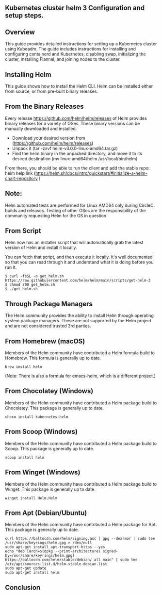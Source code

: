 ## Kubernetes cluster  helm 3 Configuration and setup steps.

## Overview
This guide provides detailed instructions for setting up a Kubernetes cluster using Kubeadm. The guide includes instructions for installing and configuring containerd and Kubernetes, disabling swap, initializing the cluster, installing Flannel, and joining nodes to the cluster.

## Installing Helm
This guide shows how to install the Helm CLI. Helm can be installed either from source, or from pre-built binary releases.

## From the Binary Releases
Every release  https://github.com/helm/helm/releases  of Helm provides binary releases for a variety of OSes. These binary versions can be manually downloaded and installed.

- Download your desired version from (https://github.com/helm/helm/releases)
- Unpack it (tar -zxvf helm-v3.0.0-linux-amd64.tar.gz)
- Find the helm binary in the unpacked directory, and move it to its desired destination (mv linux-amd64/helm /usr/local/bin/helm)
  
From there, you should be able to run the client and add the stable repo:  helm help link  (https://helm.sh/docs/intro/quickstart/#initialize-a-helm-chart-repository )

## Note:

Helm automated tests are performed for Linux AMD64 only during CircleCi builds and releases. Testing of other OSes are the responsibility of the community requesting Helm for the OS in question.

## From Script
Helm now has an installer script that will automatically grab the latest version of Helm and install it locally.

You can fetch that script, and then execute it locally. It's well documented so that you can read through it and understand what it is doing before you run it.

```
$ curl -fsSL -o get_helm.sh https://raw.githubusercontent.com/helm/helm/main/scripts/get-helm-3
$ chmod 700 get_helm.sh
$ ./get_helm.sh
```

## Through Package Managers
The Helm community provides the ability to install Helm through operating system package managers. These are not supported by the Helm project and are not considered trusted 3rd parties.

## From Homebrew (macOS)
Members of the Helm community have contributed a Helm formula build to Homebrew. This formula is generally up to date.
```
brew install helm
```
(Note: There is also a formula for emacs-helm, which is a different project.)

## From Chocolatey (Windows)
Members of the Helm community have contributed a Helm package build to Chocolatey. This package is generally up to date.
```
choco install kubernetes-helm
```
## From Scoop (Windows)
Members of the Helm community have contributed a Helm package build to Scoop. This package is generally up to date.
```
scoop install helm
```
## From Winget (Windows)
Members of the Helm community have contributed a Helm package build to Winget. This package is generally up to date.

```
winget install Helm.Helm
```
## From Apt (Debian/Ubuntu)

Members of the Helm community have contributed a Helm package for Apt. This package is generally up to date.

```
curl https://baltocdn.com/helm/signing.asc | gpg --dearmor | sudo tee /usr/share/keyrings/helm.gpg > /dev/null
sudo apt-get install apt-transport-https --yes
echo "deb [arch=$(dpkg --print-architecture) signed-by=/usr/share/keyrings/helm.gpg] https://baltocdn.com/helm/stable/debian/ all main" | sudo tee /etc/apt/sources.list.d/helm-stable-debian.list
sudo apt-get update
sudo apt-get install helm

```
## Conclusion 

